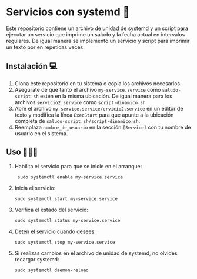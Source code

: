 # Servicios con systemd 🤖

Este repositorio contiene un archivo de unidad de systemd y un script para ejecutar un servicio que imprime un saludo y la fecha actual en intervalos regulares. De igual manera se implemento un servicio y script para imprimir un texto por en repetidas veces.

## Instalación 💻

1. Clona este repositorio en tu sistema o copia los archivos necesarios.
2. Asegúrate de que tanto el archivo `my-service.service` como `saludo-script.sh` estén en la misma ubicación. De igual manera para los archivos `servicio2.service` como `script-dinamico.sh`
3. Abre el archivo `my-service.service/ervicio2.service` en un editor de texto y modifica la línea `ExecStart` para que apunte a la ubicación completa de `saludo-script.sh/script-dinamico.sh`.
4. Reemplaza `nombre_de_usuario` en la sección `[Service]` con tu nombre de usuario en el sistema.

## Uso 👨🏿‍💻

1. Habilita el servicio para que se inicie en el arranque:

   ```
    sudo systemctl enable my-service.service
   ```

2. Inicia el servicio:

     ```
    sudo systemctl start my-service.service
   ```

3. Verifica el estado del servicio:

     ```
   sudo systemctl status my-service.service
   ```

4. Detén el servicio cuando desees:

     ```
    sudo systemctl stop my-service.service
   ```

5. Si realizas cambios en el archivo de unidad de systemd, no olvides recargar systemd:

     ```
    sudo systemctl daemon-reload
   ```


